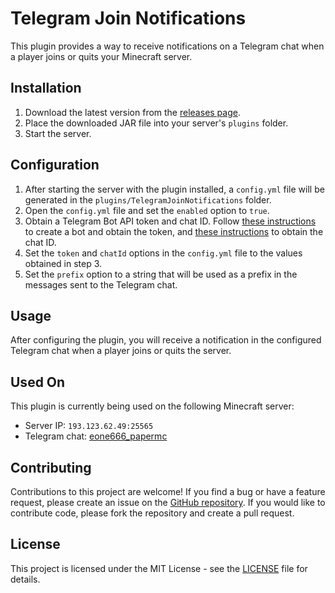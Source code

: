 # Telegram Join Notifications

This plugin provides a way to receive notifications on a Telegram chat when a player joins or quits your Minecraft server.

## Installation

1. Download the latest version from the [releases page](https://github.com/eone666/paper-telegram-notification/releases).
2. Place the downloaded JAR file into your server's `plugins` folder.
3. Start the server.

## Configuration

1. After starting the server with the plugin installed, a `config.yml` file will be generated in the `plugins/TelegramJoinNotifications` folder.
2. Open the `config.yml` file and set the `enabled` option to `true`.
3. Obtain a Telegram Bot API token and chat ID. Follow [these instructions](https://core.telegram.org/bots#6-botfather) to create a bot and obtain the token, and [these instructions](https://stackoverflow.com/a/32572159) to obtain the chat ID.
4. Set the `token` and `chatId` options in the `config.yml` file to the values obtained in step 3.
5. Set the `prefix` option to a string that will be used as a prefix in the messages sent to the Telegram chat.

## Usage

After configuring the plugin, you will receive a notification in the configured Telegram chat when a player joins or quits the server.

## Used On

This plugin is currently being used on the following Minecraft server:

- Server IP: `193.123.62.49:25565`
- Telegram chat: [eone666_papermc](https://t.me/eone666_papermc)

## Contributing

Contributions to this project are welcome! If you find a bug or have a feature request, please create an issue on the [GitHub repository](https://github.com/eone666/paper-telegram-notification/issues). If you would like to contribute code, please fork the repository and create a pull request.

## License

This project is licensed under the MIT License - see the [LICENSE](https://github.com/eone666/paper-telegram-notification/blob/main/LICENCE) file for details.
